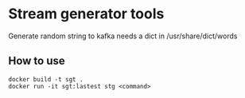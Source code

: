 # Stream generator tools

Generate random string to kafka needs a dict in /usr/share/dict/words

## How to use

```
docker build -t sgt .
docker run -it sgt:lastest stg <command>
```
